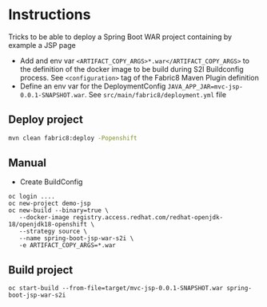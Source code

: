 # Instructions

Tricks to be able to deploy a Spring Boot WAR project containing by example a JSP page

- Add and env var `<ARTIFACT_COPY_ARGS>*.war</ARTIFACT_COPY_ARGS>` to the definition of the docker image to be build during S2I Buildconfig process. See `<configuration>`
  tag of the Fabric8 Maven Plugin definition
- Define an env var for the DeploymentConfig `JAVA_APP_JAR=mvc-jsp-0.0.1-SNAPSHOT.war`. See `src/main/fabric8/deployment.yml` file  


## Deploy project
```bash
mvn clean fabric8:deploy -Popenshift 
```

## Manual

- Create BuildConfig
```
oc login ....
oc new-project demo-jsp
oc new-build --binary=true \
   --docker-image registry.access.redhat.com/redhat-openjdk-18/openjdk18-openshift \
   --strategy source \
   --name spring-boot-jsp-war-s2i \
   -e ARTIFACT_COPY_ARGS=*.war
```   
   
## Build project
```
oc start-build --from-file=target/mvc-jsp-0.0.1-SNAPSHOT.war spring-boot-jsp-war-s2i 
```


   

